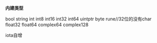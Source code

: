 **内建类型**

bool string
int int8 int16 int32 int64 uintptr
byte rune//32位的没有char 
float32 float64 complex64 complex128 

iota自增
